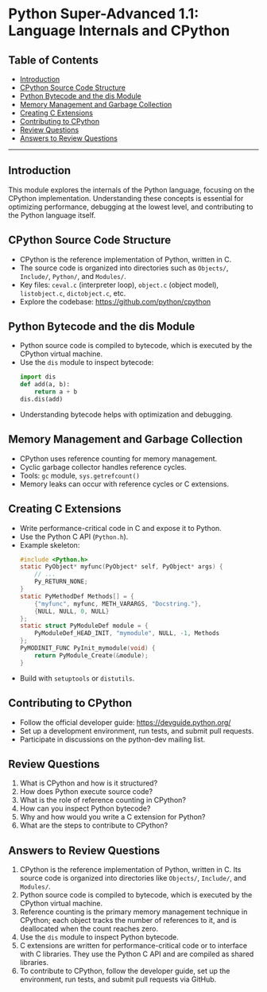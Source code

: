# Python Super-Advanced 1.1: Language Internals and CPython

## Table of Contents
- [Introduction](#introduction)
- [CPython Source Code Structure](#cpython-source-code-structure)
- [Python Bytecode and the dis Module](#python-bytecode-and-the-dis-module)
- [Memory Management and Garbage Collection](#memory-management-and-garbage-collection)
- [Creating C Extensions](#creating-c-extensions)
- [Contributing to CPython](#contributing-to-cpython)
- [Review Questions](#review-questions)
- [Answers to Review Questions](#answers-to-review-questions)

---

## Introduction
This module explores the internals of the Python language, focusing on the CPython implementation. Understanding these concepts is essential for optimizing performance, debugging at the lowest level, and contributing to the Python language itself.

## CPython Source Code Structure
- CPython is the reference implementation of Python, written in C.
- The source code is organized into directories such as `Objects/`, `Include/`, `Python/`, and `Modules/`.
- Key files: `ceval.c` (interpreter loop), `object.c` (object model), `listobject.c`, `dictobject.c`, etc.
- Explore the codebase: https://github.com/python/cpython

## Python Bytecode and the dis Module
- Python source code is compiled to bytecode, which is executed by the CPython virtual machine.
- Use the `dis` module to inspect bytecode:
  ```python
  import dis
  def add(a, b):
      return a + b
  dis.dis(add)
  ```
- Understanding bytecode helps with optimization and debugging.

## Memory Management and Garbage Collection
- CPython uses reference counting for memory management.
- Cyclic garbage collector handles reference cycles.
- Tools: `gc` module, `sys.getrefcount()`
- Memory leaks can occur with reference cycles or C extensions.

## Creating C Extensions
- Write performance-critical code in C and expose it to Python.
- Use the Python C API (`Python.h`).
- Example skeleton:
  ```c
  #include <Python.h>
  static PyObject* myfunc(PyObject* self, PyObject* args) {
      // ...
      Py_RETURN_NONE;
  }
  static PyMethodDef Methods[] = {
      {"myfunc", myfunc, METH_VARARGS, "Docstring."},
      {NULL, NULL, 0, NULL}
  };
  static struct PyModuleDef module = {
      PyModuleDef_HEAD_INIT, "mymodule", NULL, -1, Methods
  };
  PyMODINIT_FUNC PyInit_mymodule(void) {
      return PyModule_Create(&module);
  }
  ```
- Build with `setuptools` or `distutils`.

## Contributing to CPython
- Follow the official developer guide: https://devguide.python.org/
- Set up a development environment, run tests, and submit pull requests.
- Participate in discussions on the python-dev mailing list.

## Review Questions
1. What is CPython and how is it structured?
2. How does Python execute source code?
3. What is the role of reference counting in CPython?
4. How can you inspect Python bytecode?
5. Why and how would you write a C extension for Python?
6. What are the steps to contribute to CPython?

## Answers to Review Questions
1. CPython is the reference implementation of Python, written in C. Its source code is organized into directories like `Objects/`, `Include/`, and `Modules/`.
2. Python source code is compiled to bytecode, which is executed by the CPython virtual machine.
3. Reference counting is the primary memory management technique in CPython; each object tracks the number of references to it, and is deallocated when the count reaches zero.
4. Use the `dis` module to inspect Python bytecode.
5. C extensions are written for performance-critical code or to interface with C libraries. They use the Python C API and are compiled as shared libraries.
6. To contribute to CPython, follow the developer guide, set up the environment, run tests, and submit pull requests via GitHub.
